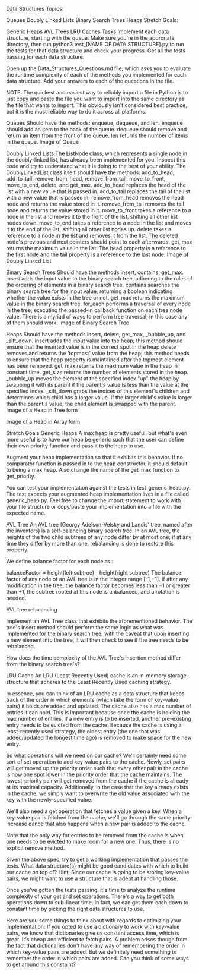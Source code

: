 Data Structures
Topics:

Queues
Doubly Linked Lists
Binary Search Trees
Heaps
Stretch Goals:

Generic Heaps
AVL Trees
LRU Caches
Tasks
Implement each data structure, starting with the queue. Make sure you're in the approriate directory, then run python3 test_[NAME OF DATA STRUCTURE].py to run the tests for that data structure and check your progress. Get all the tests passing for each data structure.

Open up the Data_Structures_Questions.md file, which asks you to evaluate the runtime complexity of each of the methods you implemented for each data structure. Add your answers to each of the questions in the file.

NOTE: The quickest and easiest way to reliably import a file in Python is to just copy and paste the file you want to import into the same directory as the file that wants to import. This obviously isn't considered best practice, but it is the most reliable way to do it across all platforms.

Queues
Should have the methods: enqueue, dequeue, and len.
enqueue should add an item to the back of the queue.
dequeue should remove and return an item from the front of the queue.
len returns the number of items in the queue.
Image of Queue

Doubly Linked Lists
The ListNode class, which represents a single node in the doubly-linked list, has already been implemented for you. Inspect this code and try to understand what it is doing to the best of your ability.
The DoublyLinkedList class itself should have the methods: add_to_head, add_to_tail, remove_from_head, remove_from_tail, move_to_front, move_to_end, delete, and get_max.
add_to_head replaces the head of the list with a new value that is passed in.
add_to_tail replaces the tail of the list with a new value that is passed in.
remove_from_head removes the head node and returns the value stored in it.
remove_from_tail removes the tail node and returns the value stored in it.
move_to_front takes a reference to a node in the list and moves it to the front of the list, shifting all other list nodes down.
move_to_end takes a reference to a node in the list and moves it to the end of the list, shifting all other list nodes up.
delete takes a reference to a node in the list and removes it from the list. The deleted node's previous and next pointers should point to each afterwards.
get_max returns the maximum value in the list.
The head property is a reference to the first node and the tail property is a reference to the last node.
Image of Doubly Linked List

Binary Search Trees
Should have the methods insert, contains, get_max.
insert adds the input value to the binary search tree, adhering to the rules of the ordering of elements in a binary search tree.
contains searches the binary search tree for the input value, returning a boolean indicating whether the value exists in the tree or not.
get_max returns the maximum value in the binary search tree.
for_each performs a traversal of every node in the tree, executing the passed-in callback function on each tree node value. There is a myriad of ways to perform tree traversal; in this case any of them should work.
Image of Binary Search Tree

Heaps
Should have the methods insert, delete, get_max, _bubble_up, and _sift_down.
insert adds the input value into the heap; this method should ensure that the inserted value is in the correct spot in the heap
delete removes and returns the 'topmost' value from the heap; this method needs to ensure that the heap property is maintained after the topmost element has been removed.
get_max returns the maximum value in the heap in constant time.
get_size returns the number of elements stored in the heap.
_bubble_up moves the element at the specified index "up" the heap by swapping it with its parent if the parent's value is less than the value at the specified index.
_sift_down grabs the indices of this element's children and determines which child has a larger value. If the larger child's value is larger than the parent's value, the child element is swapped with the parent.
Image of a Heap in Tree form

Image of a Heap in Array form

Stretch Goals
Generic Heaps
A max heap is pretty useful, but what's even more useful is to have our heap be generic such that the user can define their own priority function and pass it to the heap to use.

Augment your heap implementation so that it exhibits this behavior. If no comparator function is passed in to the heap constructor, it should default to being a max heap. Also change the name of the get_max function to get_priority.

You can test your implementation against the tests in test_generic_heap.py. The test expects your augmented heap implementation lives in a file called generic_heap.py. Feel free to change the import statement to work with your file structure or copy/paste your implementation into a file with the expected name.

AVL Tree
An AVL tree (Georgy Adelson-Velsky and Landis' tree, named after the inventors) is a self-balancing binary search tree. In an AVL tree, the heights of the two child subtrees of any node differ by at most one; if at any time they differ by more than one, rebalancing is done to restore this property.

We define balance factor for each node as :

balanceFactor = height(left subtree) - height(right subtree)
The balance factor of any node of an AVL tree is in the integer range [-1,+1]. If after any modification in the tree, the balance factor becomes less than −1 or greater than +1, the subtree rooted at this node is unbalanced, and a rotation is needed.

AVL tree rebalancing

Implement an AVL Tree class that exhibits the aforementioned behavior. The tree's insert method should perform the same logic as what was implemented for the binary search tree, with the caveat that upon inserting a new element into the tree, it will then check to see if the tree needs to be rebalanced.

How does the time complexity of the AVL Tree's insertion method differ from the binary search tree's?

LRU Cache
An LRU (Least Recently Used) cache is an in-memory storage structure that adheres to the Least Recently Used caching strategy.

In essence, you can think of an LRU cache as a data structure that keeps track of the order in which elements (which take the form of key-value pairs) it holds are added and updated. The cache also has a max number of entries it can hold. This is important because once the cache is holding the max number of entries, if a new entry is to be inserted, another pre-existing entry needs to be evicted from the cache. Because the cache is using a least-recently used strategy, the oldest entry (the one that was added/updated the longest time ago) is removed to make space for the new entry.

So what operations will we need on our cache? We'll certainly need some sort of set operation to add key-value pairs to the cache. Newly-set pairs will get moved up the priority order such that every other pair in the cache is now one spot lower in the priority order that the cache maintains. The lowest-priority pair will get removed from the cache if the cache is already at its maximal capacity. Additionally, in the case that the key already exists in the cache, we simply want to overwrite the old value associated with the key with the newly-specified value.

We'll also need a get operation that fetches a value given a key. When a key-value pair is fetched from the cache, we'll go through the same priority-increase dance that also happens when a new pair is added to the cache.

Note that the only way for entries to be removed from the cache is when one needs to be evicted to make room for a new one. Thus, there is no explicit remove method.

Given the above spec, try to get a working implementation that passes the tests. What data structure(s) might be good candidates with which to build our cache on top of? Hint: Since our cache is going to be storing key-value pairs, we might want to use a structure that is adept at handling those.

Once you've gotten the tests passing, it's time to analyze the runtime complexity of your get and set operations. There's a way to get both operations down to sub-linear time. In fact, we can get them each down to constant time by picking the right data structures to use.

Here are you some things to think about with regards to optimizing your implementation: If you opted to use a dictionary to work with key-value pairs, we know that dictionaries give us constant access time, which is great. It's cheap and efficient to fetch pairs. A problem arises though from the fact that dictionaries don't have any way of remembering the order in which key-value pairs are added. But we definitely need something to remember the order in which pairs are added. Can you think of some ways to get around this constaint?